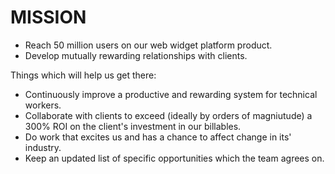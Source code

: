 
# MISSION

  * Reach 50 million users on our web widget platform product.
  * Develop mutually rewarding relationships with clients.

Things which will help us get there:

  * Continuously improve a productive and rewarding system for technical workers.
  * Collaborate with clients to exceed (ideally by orders of magniutude) a 300% ROI on the client's investment in our billables.
  * Do work that excites us and has a chance to affect change in its' industry.
  * Keep an updated list of specific opportunities which the team agrees on.
